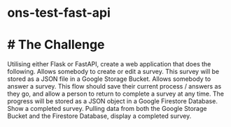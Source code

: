 # ons-test-fast-api



# # The Challenge
Utilising either Flask or FastAPI, create a web application that does the following.
Allows somebody to create or edit a survey. This survey will be stored as a JSON file in a Google Storage Bucket.
Allows somebody to answer a survey. This flow should save their current process / answers as they go, and allow a person to return to complete a survey at any time. The progress will be stored as a JSON object in a Google Firestore Database.
Show a completed survey. Pulling data from both the Google Storage Bucket and the Firestore Database, display a completed survey.
